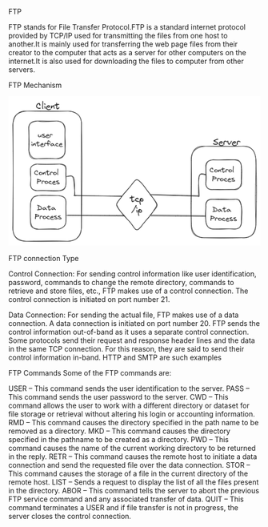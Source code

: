 FTP 

FTP stands for File Transfer Protocol.FTP is a standard internet protocol provided by TCP/IP used for transmitting the files from one host to another.It is mainly used for transferring the web page files from their creator to the computer that acts as a server for other computers on the internet.It is also used for downloading the files to computer from other servers.

FTP Mechanism

![FTP Mechanism](FTPMechanism.png)


FTP connection Type

Control Connection: 
        For sending control information like user identification, password, commands to change the remote directory, commands to retrieve and store files, etc., FTP makes use of a control connection. The control connection is initiated on port number 21. 

Data Connection: 
       For sending the actual file, FTP makes use of a data connection. A data connection is initiated on port number 20. 
FTP sends the control information out-of-band as it uses a separate control connection. Some protocols send their request and response header lines and the data in the same TCP connection. For this reason, they are said to send their control information in-band. HTTP and SMTP are such examples

FTP Commands
Some of the FTP commands are: 

USER – This command sends the user identification to the server.
PASS – This command sends the user password to the server. 
CWD – This command allows the user to work with a different directory or dataset for file storage or retrieval without altering his login or accounting information. 
RMD – This command causes the directory specified in the path name to be removed as a directory. 
MKD – This command causes the directory specified in the pathname to be created as a directory. 
PWD – This command causes the name of the current working directory to be returned in the reply. 
RETR – This command causes the remote host to initiate a data connection and send the requested file over the data connection. 
STOR – This command causes the storage of a file in the current directory of the remote host. 
LIST – Sends a request to display the list of all the files present in the directory. 
ABOR – This command tells the server to abort the previous FTP service command and any associated transfer of data. 
QUIT – This command terminates a USER and if file transfer is not in progress, the server closes the control connection.